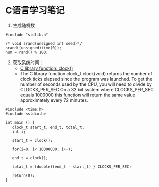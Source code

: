 # C语言学习笔记

1. 生成随机数
```
#include "stdlib.h"

/* void srand(unsigned int seed)*/
srand((unsigned)time(0));
num = rand() % 100;
```

2. 获取系统时间：
    - [C library function: clock()](https://www.tutorialspoint.com/c_standard_library/c_function_clock.htm)
    - The C library function clock_t clock(void) returns the number of clock ticks elapsed since the program was launched. To get the number of seconds used by the CPU, you will need to divide by CLOCKS_PER_SEC.On a 32 bit system where CLOCKS_PER_SEC equals 1000000 this function will return the same value approximately every 72 minutes.
```
#include <time.h>
#include <stdio.h>

int main () {
   clock_t start_t, end_t, total_t;
   int i;

   start_t = clock();

   for(i=0; i< 10000000; i++);

   end_t = clock();

   total_t = (double)(end_t - start_t) / CLOCKS_PER_SEC;

   return(0);
}
```
